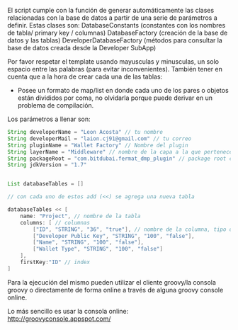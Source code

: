 El script cumple con la función de generar automáticamente las clases relacionadas con la base de datos a partir de una serie de parámetros a definir.
Estas clases son:
DatabaseConstants (constantes con los nombres de tabla/ primary key / columnas)
DatabaseFactory (creación de la base de datos y las tablas)
DeveloperDatabaseFactory (métodos para consultar la base de datos creada desde la Developer SubApp)

Por favor respetar el template usando mayusculas y minusculas, un solo espacio entre las palabras (para evitar inconvenientes).
También tener en cuenta que a la hora de crear cada una de las tablas:
* Posee un formato de map/list en donde cada uno de los pares o objetos están divididos por coma, no olvidarla porque puede derivar en un problema de compilación.

Los parámetros a llenar son:

```groovy
String developerName = "Leon Acosta" // tu nombre
String developerMail = "laion.cj91@gmail.com" // tu correo
String pluginName = "Wallet Factory" // Nombre del plugin
String layerName = "Middleware" // nombre de la capa a la que pertenece el plugin
String packageRoot = "com.bitdubai.fermat_dmp_plugin" // package root con la plataforma a la que pertenece el plugin
String jdkVersion = "1.7"


List databaseTables = []

// con cada uno de estos add (<<) se agrega una nueva tabla

databaseTables << [
    name: "Project", // nombre de la tabla
    columns: [ // columnas
        ["ID", "STRING", "36", "true"], // nombre de la columna, tipo de dato, tamaño, si es primary o no
        ["Developer Public Key", "STRING", "100", "false"],
        ["Name", "STRING", "100", "false"],
        ["Wallet Type", "STRING", "100", "false"]
    ],
    firstKey:"ID" // index
]
```

Para la ejecución del mismo pueden utilizar el cliente groovy/la consola groovy o directamente de forma online a través de alguna groovy console online.

Lo más sencillo es usar la consola online: http://groovyconsole.appspot.com/

